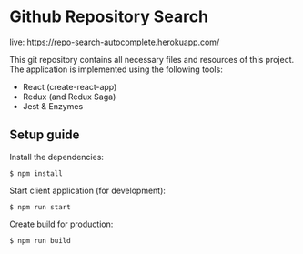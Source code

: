 # Github Repository Search

live: https://repo-search-autocomplete.herokuapp.com/

This git repository contains all necessary files and resources of this project. The application is implemented using the following tools:
- React (create-react-app)
- Redux (and Redux Saga)
- Jest & Enzymes

## Setup guide
Install the dependencies:
```
$ npm install
```

Start client application (for development):
```
$ npm run start
```

Create build for production:
```
$ npm run build
```